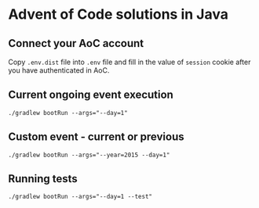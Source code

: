 # Advent of Code solutions in Java

## Connect your AoC account

Copy `.env.dist` file into `.env` file and fill in the value of `session` cookie after you have authenticated in AoC.  

## Current ongoing event execution
`./gradlew bootRun --args="--day=1"`

## Custom event - current or previous
`./gradlew bootRun --args="--year=2015 --day=1"`

## Running tests
`./gradlew bootRun --args="--day=1 --test"`

